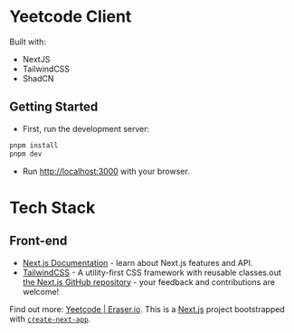 # Yeetcode Client

Built with:

- NextJS
- TailwindCSS
- ShadCN

## Getting Started

- First, run the development server:

```bash
pnpm install
pnpm dev
```

- Run [http://localhost:3000](http://localhost:3000) with your browser.

# Tech Stack

## Front-end

- [Next.js Documentation](https://nextjs.org/docs) - learn about Next.js features and API.
- [TailwindCSS](https://tailwindcss.com/) - A utility-first CSS framework with reusable classes.out [the Next.js GitHub repository](https://github.com/vercel/next.js) - your feedback and contributions are welcome!

Find out more: [Yeetcode | Eraser.io](https://app.eraser.io/).
This is a [Next.js](https://nextjs.org) project bootstrapped with [`create-next-app`](https://nextjs.org/docs/app/api-reference/cli/create-next-app).

